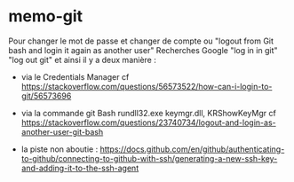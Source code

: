 # memo-git

Pour changer le mot de passe et changer de compte ou "logout from Git bash and login it again as another user"
Recherches Google "log in in git" "log out git" et ainsi il y a deux manière :
- via le Credentials Manager
cf https://stackoverflow.com/questions/56573522/how-can-i-login-to-git/56573696

- via la commande git Bash
rundll32.exe keymgr.dll, KRShowKeyMgr
cf https://stackoverflow.com/questions/23740734/logout-and-login-as-another-user-git-bash

- la piste non aboutie : https://docs.github.com/en/github/authenticating-to-github/connecting-to-github-with-ssh/generating-a-new-ssh-key-and-adding-it-to-the-ssh-agent

